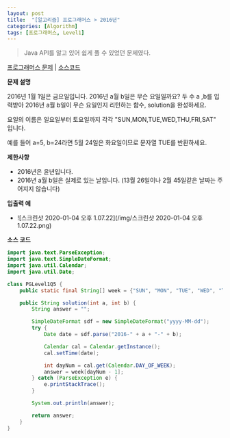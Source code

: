 ```yaml
---
layout: post
title:  "[알고리즘] 프로그래머스 > 2016년"
categories: [Algorithm]
tags: [프로그래머스, Level1]
---
```


> Java API를 알고 있어 쉽게 풀 수 있었던 문제였다.

[프로그래머스 문제](https://programmers.co.kr/learn/courses/30/lessons/12901) | [소스코드](https://github.com/TaeHyungK/algorithm/blob/master/src/programmers/level1/PGLevel1Q5.java)

**문제 설명**

  2016년 1월 1일은 금요일입니다. 2016년 a월 b일은 무슨 요일일까요? 
  두 수 a ,b를 입력받아 2016년 a월 b일이 무슨 요일인지 리턴하는 함수, solution을 완성하세요. 
  
  요일의 이름은 일요일부터 토요일까지 각각 "SUN,MON,TUE,WED,THU,FRI,SAT" 입니다. 
  
  예를 들어 a=5, b=24라면 5월 24일은 화요일이므로 문자열 TUE를 반환하세요.

**제한사항**

 - 2016년은 윤년입니다.
 - 2016년 a월 b일은 실제로 있는 날입니다. (13월 26일이나 2월 45일같은 날짜는 주어지지 않습니다)

**입출력 예**
- ![스크린샷 2020-01-04 오후 1.07.22](/img/스크린샷 2020-01-04 오후 1.07.22.png)

**소스 코드**

```java
import java.text.ParseException;
import java.text.SimpleDateFormat;
import java.util.Calendar;
import java.util.Date;

class PGLevel1Q5 {
    public static final String[] week = {"SUN", "MON", "TUE", "WED", "THU", "FRI", "SAT"};

    public String solution(int a, int b) {
        String answer = "";

        SimpleDateFormat sdf = new SimpleDateFormat("yyyy-MM-dd");
        try {
            Date date = sdf.parse("2016-" + a + "-" + b);

            Calendar cal = Calendar.getInstance();
            cal.setTime(date);

            int dayNum = cal.get(Calendar.DAY_OF_WEEK);
            answer = week[dayNum - 1];
        } catch (ParseException e) {
            e.printStackTrace();
        }

        System.out.println(answer);

        return answer;
    }
}
```
